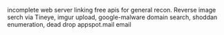 incomplete web server linking free apis for general recon.  Reverse image serch via Tineye, imgur upload, google-malware domain search, shoddan enumeration, dead drop appspot.mail email
